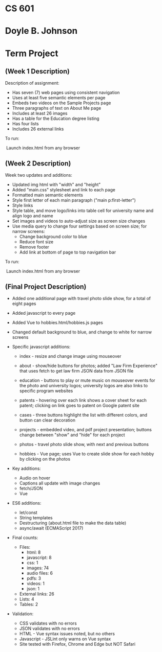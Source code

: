 # CS 601 

# Doyle B. Johnson

# Term Project

## (Week 1 Description)

Description of assignment:

- Has seven (7) web pages using consistent navigation
- Uses at least five semantic elements per page 
- Embeds two videos on the Sample Projects page
- Three paragraphs of text on About Me page
- Includes at least 26 images
- Has a table for the Education degree listing
- Has four lists
- Includes 26 external links

To run:

​	Launch index.html from any browser



## (Week 2 Description)

Week two updates and additions:

- Updated img html with "width" and "height"
- Added "main.css" stylesheet and link to each page
- Formatted main semantic elements
- Style first letter of each main paragraph ("main p:first-letter")
- Style links
- Style table, and move logo/links into table cell for university name and align logo and name
- Set images and videos to auto-adjust size as screen size changes
- Use media query to change four settings based on screen size; for narrow screens:
  - Change background color to blue
  - Reduce font size
  - Remove footer
  - Add link at bottom of page to top navigation bar

To run:

​	Launch index.html from any browser



## (Final Project Description)

- Added one additional page with travel photo slide show, for a total of eight pages
- Added javascript to every page
- Added Vue to hobbies.html/hobbies.js pages
- Changed default background to blue, and change to white for narrow screens
- Specific javascript additions:

  - index - resize and change image using mouseover

  - about - show/hide buttons for photos; added "Law Firm Experience" that uses fetch to get law firm JSON data from JSON file

  - education - buttons to play or mute music on mouseover events for the photo and university logos; university logos are also links to specific program websites

  - patents - hovering over each link shows a cover sheet for each patent; clicking on link goes to patent on Google patent site

  - cases - three buttons highlight the list with different colors, and button can clear decoration

  - projects - embedded video, and pdf project presentation; buttons change between "show" and "hide" for each project

  - photos - travel photo slide show, with next and previous buttons

  - hobbies - Vue page; uses Vue to create slide show for each hobby by clicking on the photos
- Key additions: 

  - Audio on hover
  - Captions all update with image changes
  - fetch/JSON
  - Vue
- ES6 additions:

  - let/const
  - String templates
  - Destructuring (about.html file to make the data table)
  - async/await (ECMAScript 2017)
- Final counts:

  - Files:
    - html: 8
    - javascript: 8
    - css: 1
    - images: 74
    - audio files: 6
    - pdfs: 3
    - videos: 1
    - json: 1
  - External links: 26
  - Lists: 4
  - Tables: 2
- Validation:
  - CSS validates with no errors
  - JSON validates with no errors
  - HTML - Vue syntax issues noted, but no others
  - Javascript - JSLint only warns on Vue syntax
  - Site tested with Firefox, Chrome and Edge but NOT Safari
